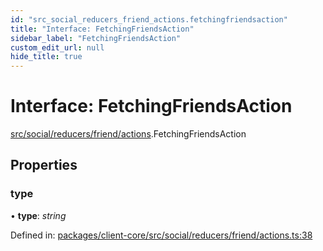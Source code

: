 ```yaml
---
id: "src_social_reducers_friend_actions.fetchingfriendsaction"
title: "Interface: FetchingFriendsAction"
sidebar_label: "FetchingFriendsAction"
custom_edit_url: null
hide_title: true
---
```


# Interface: FetchingFriendsAction

[src/social/reducers/friend/actions](../modules/src_social_reducers_friend_actions.md).FetchingFriendsAction

## Properties

### type

• **type**: *string*

Defined in: [packages/client-core/src/social/reducers/friend/actions.ts:38](https://github.com/xr3ngine/xr3ngine/blob/7e8e151f1/packages/client-core/src/social/reducers/friend/actions.ts#L38)
